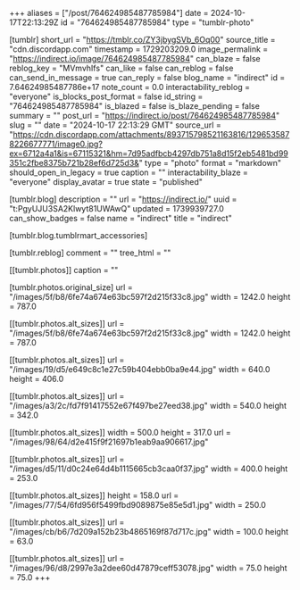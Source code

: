 +++
aliases = ["/post/764624985487785984"]
date = 2024-10-17T22:13:29Z
id = "764624985487785984"
type = "tumblr-photo"

[tumblr]
short_url = "https://tmblr.co/ZY3jbygSVb_6Oq00"
source_title = "cdn.discordapp.com"
timestamp = 1729203209.0
image_permalink = "https://indirect.io/image/764624985487785984"
can_blaze = false
reblog_key = "MVmvhIfs"
can_like = false
can_reblog = false
can_send_in_message = true
can_reply = false
blog_name = "indirect"
id = 7.64624985487786e+17
note_count = 0.0
interactability_reblog = "everyone"
is_blocks_post_format = false
id_string = "764624985487785984"
is_blazed = false
is_blaze_pending = false
summary = ""
post_url = "https://indirect.io/post/764624985487785984"
slug = ""
date = "2024-10-17 22:13:29 GMT"
source_url = "https://cdn.discordapp.com/attachments/893715798521163816/1296535878226677771/image0.jpg?ex=6712a4a1&is=67115321&hm=7d95adfbcb4297db751a8d15f2eb5481bd99351c2fbe8375b721b28ef6d725d3&"
type = "photo"
format = "markdown"
should_open_in_legacy = true
caption = ""
interactability_blaze = "everyone"
display_avatar = true
state = "published"

[tumblr.blog]
description = ""
url = "https://indirect.io/"
uuid = "t:PgyUJU3SA2Klwyt81UWAwQ"
updated = 1739939727.0
can_show_badges = false
name = "indirect"
title = "indirect"

[tumblr.blog.tumblrmart_accessories]

[tumblr.reblog]
comment = ""
tree_html = ""

[[tumblr.photos]]
caption = ""

[tumblr.photos.original_size]
url = "/images/5f/b8/6fe74a674e63bc597f2d215f33c8.jpg"
width = 1242.0
height = 787.0

[[tumblr.photos.alt_sizes]]
url = "/images/5f/b8/6fe74a674e63bc597f2d215f33c8.jpg"
width = 1242.0
height = 787.0

[[tumblr.photos.alt_sizes]]
url = "/images/19/d5/e649c8c1e27c59b404ebb0ba9e44.jpg"
width = 640.0
height = 406.0

[[tumblr.photos.alt_sizes]]
url = "/images/a3/2c/fd7f91417552e67f497be27eed38.jpg"
width = 540.0
height = 342.0

[[tumblr.photos.alt_sizes]]
width = 500.0
height = 317.0
url = "/images/98/64/d2e415f9f21697b1eab9aa906617.jpg"

[[tumblr.photos.alt_sizes]]
url = "/images/d5/11/d0c24e64d4b1115665cb3caa0f37.jpg"
width = 400.0
height = 253.0

[[tumblr.photos.alt_sizes]]
height = 158.0
url = "/images/77/54/6fd956f5499fbd9089875e85e5d1.jpg"
width = 250.0

[[tumblr.photos.alt_sizes]]
url = "/images/cb/b6/7d209a152b23b4865169f87d717c.jpg"
width = 100.0
height = 63.0

[[tumblr.photos.alt_sizes]]
url = "/images/96/d8/2997e3a2dee60d47879ceff53078.jpg"
width = 75.0
height = 75.0
+++
